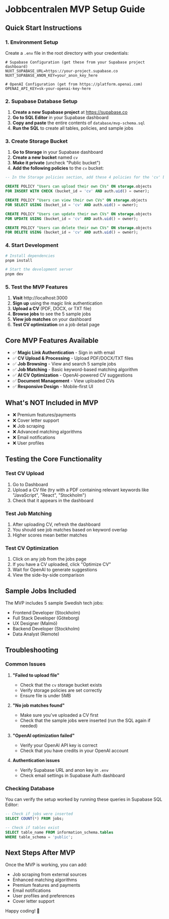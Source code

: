 # Jobbcentralen MVP Setup Guide

## Quick Start Instructions

### 1. Environment Setup

Create a `.env` file in the root directory with your credentials:

```env
# Supabase Configuration (get these from your Supabase project dashboard)
NUXT_SUPABASE_URL=https://your-project.supabase.co
NUXT_SUPABASE_ANON_KEY=your_anon_key_here

# OpenAI Configuration (get from https://platform.openai.com)
OPENAI_API_KEY=sk-your-openai-key-here
```

### 2. Supabase Database Setup

1. **Create a new Supabase project** at https://supabase.co
2. **Go to SQL Editor** in your Supabase dashboard
3. **Copy and paste** the entire contents of `database/mvp-schema.sql`
4. **Run the SQL** to create all tables, policies, and sample jobs

### 3. Create Storage Bucket

1. **Go to Storage** in your Supabase dashboard
2. **Create a new bucket** named `cv`
3. **Make it private** (uncheck "Public bucket")
4. **Add the following policies** to the `cv` bucket:

```sql
-- In the Storage policies section, add these 4 policies for the 'cv' bucket:

CREATE POLICY "Users can upload their own CVs" ON storage.objects
FOR INSERT WITH CHECK (bucket_id = 'cv' AND auth.uid() = owner);

CREATE POLICY "Users can view their own CVs" ON storage.objects
FOR SELECT USING (bucket_id = 'cv' AND auth.uid() = owner);

CREATE POLICY "Users can update their own CVs" ON storage.objects
FOR UPDATE USING (bucket_id = 'cv' AND auth.uid() = owner);

CREATE POLICY "Users can delete their own CVs" ON storage.objects
FOR DELETE USING (bucket_id = 'cv' AND auth.uid() = owner);
```

### 4. Start Development

```bash
# Install dependencies
pnpm install

# Start the development server
pnpm dev
```

### 5. Test the MVP Features

1. **Visit** http://localhost:3000
2. **Sign up** using the magic link authentication
3. **Upload a CV** (PDF, DOCX, or TXT file)
4. **Browse jobs** to see the 5 sample jobs
5. **View job matches** on your dashboard
6. **Test CV optimization** on a job detail page

## Core MVP Features Available

- ✅ **Magic Link Authentication** - Sign in with email
- ✅ **CV Upload & Processing** - Upload PDF/DOCX/TXT files
- ✅ **Job Browsing** - View and search 5 sample jobs
- ✅ **Job Matching** - Basic keyword-based matching algorithm
- ✅ **AI CV Optimization** - OpenAI-powered CV suggestions
- ✅ **Document Management** - View uploaded CVs
- ✅ **Responsive Design** - Mobile-first UI

## What's NOT Included in MVP

- ❌ Premium features/payments
- ❌ Cover letter support
- ❌ Job scraping
- ❌ Advanced matching algorithms
- ❌ Email notifications
- ❌ User profiles

## Testing the Core Functionality

### Test CV Upload
1. Go to Dashboard
2. Upload a CV file (try with a PDF containing relevant keywords like "JavaScript", "React", "Stockholm")
3. Check that it appears in the dashboard

### Test Job Matching
1. After uploading CV, refresh the dashboard
2. You should see job matches based on keyword overlap
3. Higher scores mean better matches

### Test CV Optimization
1. Click on any job from the jobs page
2. If you have a CV uploaded, click "Optimize CV"
3. Wait for OpenAI to generate suggestions
4. View the side-by-side comparison

## Sample Jobs Included

The MVP includes 5 sample Swedish tech jobs:
- Frontend Developer (Stockholm)
- Full Stack Developer (Göteborg)
- UX Designer (Malmö)
- Backend Developer (Stockholm)
- Data Analyst (Remote)

## Troubleshooting

### Common Issues

1. **"Failed to upload file"**
   - Check that the `cv` storage bucket exists
   - Verify storage policies are set correctly
   - Ensure file is under 5MB

2. **"No job matches found"**
   - Make sure you've uploaded a CV first
   - Check that the sample jobs were inserted (run the SQL again if needed)

3. **"OpenAI optimization failed"**
   - Verify your OpenAI API key is correct
   - Check that you have credits in your OpenAI account

4. **Authentication issues**
   - Verify Supabase URL and anon key in `.env`
   - Check email settings in Supabase Auth dashboard

### Checking Database

You can verify the setup worked by running these queries in Supabase SQL Editor:

```sql
-- Check if jobs were inserted
SELECT COUNT(*) FROM jobs;

-- Check if tables exist
SELECT table_name FROM information_schema.tables 
WHERE table_schema = 'public';
```

## Next Steps After MVP

Once the MVP is working, you can add:
- Job scraping from external sources
- Enhanced matching algorithms
- Premium features and payments
- Email notifications
- User profiles and preferences
- Cover letter support

Happy coding! 🚀
